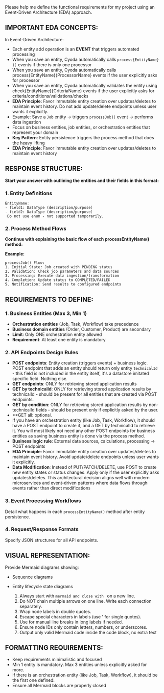 Please help me define the functional requirements for my project using an Event-Driven Architecture (EDA) approach.

## IMPORTANT EDA CONCEPTS:
In Event-Driven Architecture:
- Each entity add operation is an **EVENT** that triggers automated processing
- When you save an entity, Cyoda automatically calls `process{EntityName}()` events if there is only one processor
- When you save an entity, Cyoda automatically calls process{EntityName}{ProcessorName} events if the user explicitly asks for processor
- When you save an entity, Cyoda automatically validates the entity using check{EntityName}{CriteriaName} events if the user explicitly asks for criteria/conditions/validations/checks
- **EDA Principle**: Favor immutable entity creation over updates/deletes to maintain event history. Do not add update/delete endpoints unless user wants it explicitly.
- Example: Save a `Job` entity → triggers `processJob()` event → performs data ingestion
- Focus on business entities, job entities, or orchestration entities that represent your domain
- **Key Pattern**: Entity persistence triggers the process method that does the heavy lifting
- **EDA Principle**: Favor immutable entity creation over updates/deletes to maintain event history

## RESPONSE STRUCTURE:
**Start your answer with outlining the entities and their fields in this format:**

### 1. Entity Definitions
```
EntityName:
- field1: DataType (description/purpose)
- field2: DataType (description/purpose)
 Do not use enum - not supported temporarily.
```

### 2. Process Method Flows
**Continue with explaining the basic flow of each processEntityName() method:**

**Example:**
```
processJob() Flow:
1. Initial State: Job created with PENDING status
2. Validation: Check job parameters and data sources
3. Processing: Execute data ingestion/transformation
4. Completion: Update status to COMPLETED/FAILED
5. Notification: Send results to configured endpoints
```

## REQUIREMENTS TO DEFINE:

### 1. Business Entities (Max 3, Min 1)
- **Orchestration entities** (Job, Task, Workflow) take precedence
- **Business domain entities** (Order, Customer, Product) are secondary
- **Limit**: Only ONE orchestration entity allowed
- **Requirement**: At least one entity is mandatory

### 2. API Endpoints Design Rules
- **POST endpoints**: Entity creation (triggers events) + business logic. POST endpoint that adds an entity should return only entity `technicalId` - this field is not included in the entity itself, it's a datastore imitated specific field. Nothing else.
- **GET endpoints**: ONLY for retrieving stored application results
- **GET by technicalId**: ONLY for retrieving stored application results by technicalId - should be present for all entities that are created via POST endpoints.
- **GET by condition**: ONLY for retrieving stored application results by non-technicalId fields - should be present only if explicitly asked by the user.
- **GET all: optional.
- If you have an orchestration entity (like Job, Task, Workflow), it should have a POST endpoint to create it, and a GET by technicalId to retrieve it. You will most likely not need any other POST endpoints for business entities as saving business entity is done via the process method.
- **Business logic rule**: External data sources, calculations, processing → POST endpoints
- **EDA Principle**: Favor immutable entity creation over updates/deletes to maintain event history. Avoid update/delete endpoints unless user wants it explicitly.
- **Data Modification**: Instead of PUT/PATCH/DELETE, use POST to create new entity states or status changes. Apply only if the user explicitly asks updates/deletes.
This architectural decision aligns well with modern microservices and event-driven patterns where data flows through events rather than direct modifications

### 3. Event Processing Workflows
Detail what happens in each `processEntityName()` method after entity persistence.

### 4. Request/Response Formats
Specify JSON structures for all API endpoints.

## VISUAL REPRESENTATION:
Provide Mermaid diagrams showing:
- Sequence diagrams
- Entity lifecycle state diagrams

    1. Always start with ```mermaid and close with ``` on a new line.
    2. Do NOT chain multiple arrows on one line. Write each connection separately.
    3. Wrap node labels in double quotes.
    4. Escape special characters in labels (use &#39; for single quotes).
    5. Use 
 for manual line breaks in long labels if needed.
    6. Ensure node IDs only contain letters, numbers, or underscores.
    7. Output only valid Mermaid code inside the code block, no extra text

## FORMATTING REQUIREMENTS:
- Keep requirements minimalistic and focused
- Min 1 entity is mandatory. Max 3 entities unless explicitly asked for more.
- If there is an orchestration entity (like Job, Task, Workflow), it should be the first one defined.
- Ensure all Mermaid blocks are properly closed
